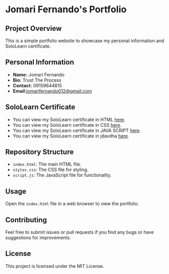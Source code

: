 # Jomari Fernando's Portfolio

## Project Overview
This is a simple portfolio website to showcase my personal information and SoloLearn certificate.

## Personal Information
- **Name:** Jomari Fernando
- **Bio:** Trust The Process
- **Contact:** 09159644815
- **Email**:jomarifernando012@gmail.com
## SoloLearn Certificate
- You can view my SoloLearn certificate in HTML [here](https://www.sololearn.com/certificates/CC-TZ5MCXB2).
- You can view my SoloLearn certificate in CSS [here](https://www.sololearn.com/certificates/CC-TZ5MCXB2).
- You can view my SoloLearn certificate in JAVA SCRIPT [here](https://www.sololearn.com/certificates/CC-TZ5MCXB2).
- You can view my SoloLearn certificate in jdavdha [here](https://www.sololearn.com/certificates/CC-TZ5MCXB2).
## Repository Structure
- `index.html`: The main HTML file.
- `styles.css`: The CSS file for styling.
- `script.js`: The JavaScript file for functionality.

## Usage
Open the `index.html` file in a web browser to view the portfolio.

## Contributing
Feel free to submit issues or pull requests if you find any bugs or have suggestions for improvements.

## License
This project is licensed under the MIT License.
